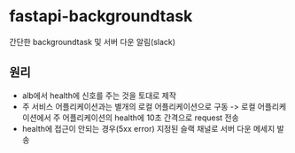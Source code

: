 # fastapi-backgroundtask
간단한 backgroundtask 및 서버 다운 알림(slack)

## 원리
- alb에서 health에 신호를 주는 것을 토대로 제작
- 주 서비스 어플리케이션과는 별개의 로컬 어플리케이션으로 구동 -> 로컬 어플리케이션에서 주 어플리케이션의 health에 10초 간격으로 request 전송
- health에 접근이 안되는 경우(5xx error) 지정된 슬랙 채널로 서버 다운 메세지 발송
